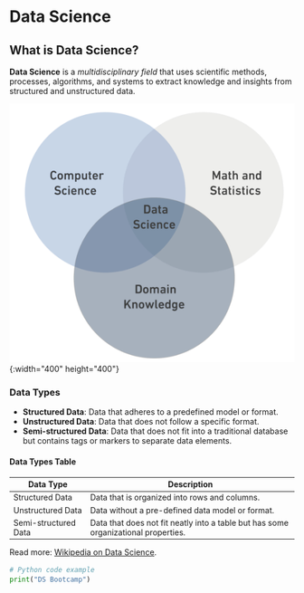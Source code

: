 # Data Science

## What is Data Science?

**Data Science** is a _multidisciplinary field_ that uses scientific methods, processes, algorithms, and systems to extract knowledge and insights from structured and unstructured data.

![DS Image](dataimage.png){:width="400" height="400"}

### Data Types

- **Structured Data**: Data that adheres to a predefined model or format.
- **Unstructured Data**: Data that does not follow a specific format.
- **Semi-structured Data**: Data that does not fit into a traditional database but contains tags or markers to separate data elements.

#### Data Types Table

| Data Type           | Description                                              |
|---------------------|----------------------------------------------------------|
| Structured Data     | Data that is organized into rows and columns.           |
| Unstructured Data   | Data without a pre-defined data model or format.        |
| Semi-structured Data| Data that does not fit neatly into a table but has some organizational properties. |

Read more: [Wikipedia on Data Science](https://en.wikipedia.org/wiki/Data_science).

```python
# Python code example
print("DS Bootcamp")

